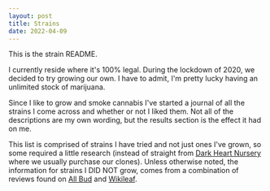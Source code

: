 ```yaml
---
layout: post
title: Strains
date: 2022-04-09
---
```

This is the strain README.

I currently reside where it's 100% legal.  During the lockdown of 2020, we decided to try growing our own.  I have to admit, I'm pretty lucky having an unlimited stock of marijuana.  

Since I like to grow and smoke cannabis I've started a journal of all the strains I come across and whether or not I liked them. Not all of the descriptions are my own wording, but the results section is the effect it had on me. 

This list is comprised of strains I have tried and not just ones I've grown, so some required a little research (instead of straight from [Dark Heart Nursery](https://darkheartnursery.com/) where we usually purchase our clones).  Unless otherwise noted, the information for strains I DID NOT grow, comes from a combination of reviews found on [All Bud](https://www.allbud.com/marijuana-strains/indica-dominant-hybrid/point-break) and [Wikileaf](https://www.wikileaf.com/strain/point-break/).